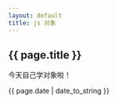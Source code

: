 ```yaml
---
layout: default
title: js 对象
---
```


<h2>{{ page.title }}</h2>
<p class="important">今天自己学对象啦！</p>
<div>
	
</div>
















<p>{{ page.date | date_to_string }}</p>
